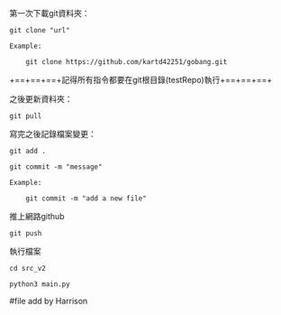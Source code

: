 第一次下載git資料夾：

	git clone "url"
	
	Example:
	
		git clone https://github.com/kartd42251/gobang.git
		
+==+==+==+記得所有指令都要在git根目錄(testRepo)執行+==+==+==+

之後更新資料夾：	

	git pull		
	
寫完之後記錄檔案變更：	

	git add .	
	
	git commit -m "message"	
	
	Example:	
	
		git commit -m "add a new file"
		
推上網路github

	git push

執行檔案

	cd src_v2
	
	python3 main.py
	
#file add by Harrison
